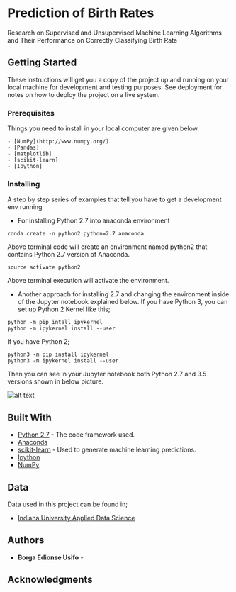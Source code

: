 
# Prediction of Birth Rates 

Research on Supervised and Unsupervised Machine Learning Algorithms and Their Performance on Correctly Classifying Birth Rate



## Getting Started

These instructions will get you a copy of the project up and running on your local machine for development and testing purposes. See deployment for notes on how to deploy the project on a live system.

### Prerequisites

Things you need to install in your local computer are given below. 

```
- [NumPy](http://www.numpy.org/)
- [Pandas]
- [matplotlib]
- [scikit-learn]
- [Ipython] 
```

### Installing

A step by step series of examples that tell you have to get a development env running

* For installing Python 2.7 into anaconda environment 

```
conda create -n python2 python=2.7 anaconda
```

Above terminal code will create an environment named python2 that contains Python 2.7 version of Anaconda.


```
source activate python2 
```

Above terminal execution will activate the environment. 

* Another approach for installing 2.7 and changing the environment inside of the Jupyter notebook explained below. If you have Python 3, you can set up Python 2 Kernel like this;

```
python -m pip intall ipykernel
python -m ipykernel install --user
```
If you have Python 2;

```
python3 -m pip install ipykernel
python3 -m ipykernel install --user
```
Then you can see in your Jupyter notebook both Python 2.7 and 3.5 versions shown in below picture. 

![alt text](https://preview.ibb.co/gKZSSw/Screen_Shot_2017_12_04_at_3_14_37_AM.png)


## Built With

* [Python 2.7](http://www.dropwizard.io/1.0.2/docs/) - The code framework used.
* [Anaconda](https://maven.apache.org/) 
* [scikit-learn](https://rometools.github.io/rome/) - Used to generate machine learning predictions. 
* [Ipython](https://jupyter.readthedocs.io/en/latest/install.html)
* [NumPy](http://www.numpy.org/)

## Data 

Data used in this project can be found in;
* [Indiana University Applied Data Science](https://www.iu.edu)

## Authors

* **Borga Edionse Usifo** - 



## Acknowledgments

